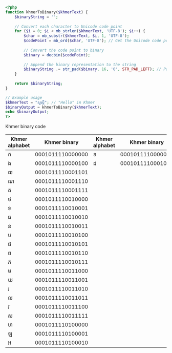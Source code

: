 ```php
<?php
function khmerToBinary($khmerText) {
    $binaryString = '';
    
    // Convert each character to Unicode code point
    for ($i = 0; $i < mb_strlen($khmerText, 'UTF-8'); $i++) {
        $char = mb_substr($khmerText, $i, 1, 'UTF-8');
        $codePoint = mb_ord($char, 'UTF-8'); // Get the Unicode code point
        
        // Convert the code point to binary
        $binary = decbin($codePoint);
        
        // Append the binary representation to the string
        $binaryString .= str_pad($binary, 16, '0', STR_PAD_LEFT); // Pad to 16 bits
    }
    
    return $binaryString;
}

// Example usage
$khmerText = "សួស្ដី"; // "Hello" in Khmer
$binaryOutput = khmerToBinary($khmerText);
echo $binaryOutput;
?>

```
<p>Khmer binary code</p>
<table>
  <thead>
    <tr>
      <th>Khmer alphabet</th>
      <th>Khmer binary</th>
      <th>Khmer alphabet</th>
      <th>Khmer binary</th>
      <th>Khmer alphabet</th>
      <th>Khmer binary</th>
      <th>Khmer alphabet</th>
      <th>Khmer binary</th>
    </tr>
  </thead>
  <tbody>
    <tr>
      <td>ក</td>
      <td>0001011110000000</td>
        <td>ខ</td>
        <td>0001011110000001</td>
        <td>គ</td>
        <td>0001011110000010</td>
        <td>ឃ</td>
        <td>0001011110000011</td>
    </tr>
    <tr>
      <td>ង</td>
        <td>0001011110000100</td>
        <td>ដ</td>
        <td>0001011110001010</td>
        <td>ឋ</td>
        <td>0001011110001011</td>
        <td>ឌ</td>
        <td>0001011110001100</td>
    </tr>
      <tr>
      <td>ឍ</td>
        <td>0001011110001101</td>
    </tr>
      <tr>
      <td>ណ</td>
        <td>0001011110001110</td>
    </tr>
      <tr>
      <td>ត</td>
        <td>0001011110001111</td>
    </tr>
      <tr>
      <td>ថ</td>
        <td>0001011110010000</td>
    </tr>
      <tr>
      <td>ទ</td>
        <td>0001011110010001</td>
    </tr>
      <tr>
      <td>ធ</td>
        <td>0001011110010010</td>
    </tr>
      <tr>
      <td>ន</td>
        <td>0001011110010011</td>
    </tr>
      <tr>
      <td>ប</td>
        <td>0001011110010100</td>
    </tr>
      <tr>
      <td>ផ</td>
        <td>0001011110010101</td>
    </tr>
      <tr>
      <td>ព</td>
        <td>0001011110010110</td>
    </tr>
      <tr>
      <td>ភ</td>
        <td>0001011110010111</td>
    </tr>
      <tr>
      <td>ម</td>
        <td>0001011110011000</td>
    </tr>
      <tr>
      <td>យ</td>
        <td>0001011110011001</td>
    </tr>
      <tr>
      <td>រ</td>
        <td>0001011110011010</td>
    </tr>
      <tr>
      <td>ល</td>
        <td>0001011110011011</td>
    </tr>
      <tr>
      <td>វ</td>
        <td>0001011110011100</td>
    </tr>
      <tr>
      <td>ស</td>
        <td>0001011110011111</td>
    </tr>
      <tr>
      <td>ហ</td>
        <td>0001011110100000</td>
    </tr>
      <tr>
      <td>ឡ</td>
        <td>0001011110100001</td>
    </tr>
      <tr>
      <td>អ</td>
        <td>0001011110100010</td>
    </tr>
  </tbody>
</table>
